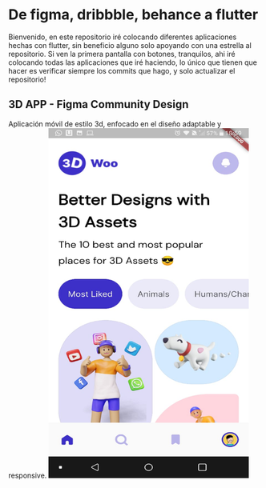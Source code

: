 # De figma, dribbble, behance a flutter

Bienvenido, en este repositorio iré colocando diferentes aplicaciones hechas con flutter, sin beneficio alguno
solo apoyando con una estrella al repositorio. Si ven la primera pantalla con botones, tranquilos, ahi iré
colocando todas las aplicaciones que iré haciendo, lo único que tienen que hacer es verificar siempre los commits
que hago, y solo actualizar el repositorio!

## 3D APP - Figma Community Design

Aplicación móvil de estilo 3d, enfocado en el diseño adaptable y responsive.
<a href="url"><img src="/screenshots/1.jpeg" height="700" width="400" ></a>
